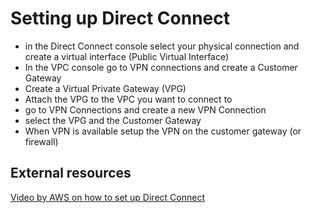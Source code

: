 # Setting up Direct Connect

- in the Direct Connect console select your physical connection and create a virtual interface (Public Virtual Interface)
- In the VPC console go to VPN connections and create a Customer Gateway
- Create a Virtual Private Gateway (VPG)
- Attach the VPG to the VPC you want to connect to
- go to VPN Connections and create a new VPN Connection
- select the VPG and the Customer Gateway
- When VPN is available setup the VPN on the customer gateway (or firewall)

## External resources
[Video by AWS on how to set up Direct Connect](https://www.youtube.com/watch?v=dhpTTT6V1So)